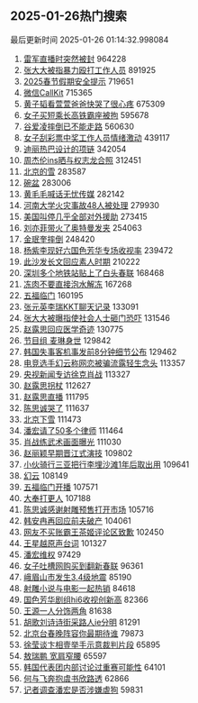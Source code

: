 ## 2025-01-26热门搜索 
最后更新时间 2025-01-26 01:14:32.998084 
1. [雷军直播时突然被封](https://s.weibo.com/weibo?q=%23%E9%9B%B7%E5%86%9B%E7%9B%B4%E6%92%AD%E6%97%B6%E7%AA%81%E7%84%B6%E8%A2%AB%E5%B0%81%23&t=31&band_rank=1&Refer=top) 964228
1. [张大大被指暴力殴打工作人员](https://s.weibo.com/weibo?q=%23%E5%BC%A0%E5%A4%A7%E5%A4%A7%E8%A2%AB%E6%8C%87%E6%9A%B4%E5%8A%9B%E6%AE%B4%E6%89%93%E5%B7%A5%E4%BD%9C%E4%BA%BA%E5%91%98%23&t=31&band_rank=2&Refer=top) 891925
1. [2025春节假期安全提示](https://s.weibo.com/weibo?q=%232025%E6%98%A5%E8%8A%82%E5%81%87%E6%9C%9F%E5%AE%89%E5%85%A8%E6%8F%90%E7%A4%BA%23&t=31&band_rank=3&Refer=top) 719651
1. [微信CallKit](https://s.weibo.com/weibo?q=%E5%BE%AE%E4%BF%A1CallKit&t=31&band_rank=4&Refer=top) 715365
1. [黄子韬看萱萱爸爸快哭了很心疼](https://s.weibo.com/weibo?q=%23%E9%BB%84%E5%AD%90%E9%9F%AC%E7%9C%8B%E8%90%B1%E8%90%B1%E7%88%B8%E7%88%B8%E5%BF%AB%E5%93%AD%E4%BA%86%E5%BE%88%E5%BF%83%E7%96%BC%23&t=31&band_rank=5&Refer=top) 675309
1. [女子买短乘长高铁霸座被拘](https://s.weibo.com/weibo?q=%23%E5%A5%B3%E5%AD%90%E4%B9%B0%E7%9F%AD%E4%B9%98%E9%95%BF%E9%AB%98%E9%93%81%E9%9C%B8%E5%BA%A7%E8%A2%AB%E6%8B%98%23&t=31&band_rank=25&Refer=top) 595678
1. [谷爱凌摔倒已不能走路](https://s.weibo.com/weibo?q=%23%E8%B0%B7%E7%88%B1%E5%87%8C%E6%91%94%E5%80%92%E5%B7%B2%E4%B8%8D%E8%83%BD%E8%B5%B0%E8%B7%AF%23&t=31&band_rank=6&Refer=top) 560630
1. [女子刮彩票中奖工作人员情绪激动](https://s.weibo.com/weibo?q=%23%E5%A5%B3%E5%AD%90%E5%88%AE%E5%BD%A9%E7%A5%A8%E4%B8%AD%E5%A5%96%E5%B7%A5%E4%BD%9C%E4%BA%BA%E5%91%98%E6%83%85%E7%BB%AA%E6%BF%80%E5%8A%A8%23&t=31&band_rank=7&Refer=top) 439117
1. [迪丽热巴设计的项链](https://s.weibo.com/weibo?q=%23%E8%BF%AA%E4%B8%BD%E7%83%AD%E5%B7%B4%E8%AE%BE%E8%AE%A1%E7%9A%84%E9%A1%B9%E9%93%BE%23&t=31&band_rank=8&Refer=top) 342054
1. [周杰伦ins晒与权志龙合照](https://s.weibo.com/weibo?q=%23%E5%91%A8%E6%9D%B0%E4%BC%A6ins%E6%99%92%E4%B8%8E%E6%9D%83%E5%BF%97%E9%BE%99%E5%90%88%E7%85%A7%23&t=31&band_rank=9&Refer=top) 312451
1. [北京的雪](https://s.weibo.com/weibo?q=%23%E5%8C%97%E4%BA%AC%E7%9A%84%E9%9B%AA%23&t=31&band_rank=10&Refer=top) 283587
1. [碗盆](https://s.weibo.com/weibo?q=%E7%A2%97%E7%9B%86&t=31&band_rank=11&Refer=top) 283006
1. [黄毛毛喊话无忧传媒](https://s.weibo.com/weibo?q=%23%E9%BB%84%E6%AF%9B%E6%AF%9B%E5%96%8A%E8%AF%9D%E6%97%A0%E5%BF%A7%E4%BC%A0%E5%AA%92%23&t=31&band_rank=12&Refer=top) 282142
1. [河南大学火灾事故48人被处理](https://s.weibo.com/weibo?q=%23%E6%B2%B3%E5%8D%97%E5%A4%A7%E5%AD%A6%E7%81%AB%E7%81%BE%E4%BA%8B%E6%95%8548%E4%BA%BA%E8%A2%AB%E5%A4%84%E7%90%86%23&t=31&band_rank=13&Refer=top) 279930
1. [美国叫停几乎全部对外援助](https://s.weibo.com/weibo?q=%23%E7%BE%8E%E5%9B%BD%E5%8F%AB%E5%81%9C%E5%87%A0%E4%B9%8E%E5%85%A8%E9%83%A8%E5%AF%B9%E5%A4%96%E6%8F%B4%E5%8A%A9%23&t=31&band_rank=14&Refer=top) 273415
1. [刘亦菲带火了奥特曼发夹](https://s.weibo.com/weibo?q=%23%E5%88%98%E4%BA%A6%E8%8F%B2%E5%B8%A6%E7%81%AB%E4%BA%86%E5%A5%A5%E7%89%B9%E6%9B%BC%E5%8F%91%E5%A4%B9%23&t=31&band_rank=15&Refer=top) 254063
1. [金珉奎摔倒](https://s.weibo.com/weibo?q=%E9%87%91%E7%8F%89%E5%A5%8E%E6%91%94%E5%80%92&t=31&band_rank=16&Refer=top) 248420
1. [杨紫李现好六国色芳华专场收视率](https://s.weibo.com/weibo?q=%23%E6%9D%A8%E7%B4%AB%E6%9D%8E%E7%8E%B0%E5%A5%BD%E5%85%AD%E5%9B%BD%E8%89%B2%E8%8A%B3%E5%8D%8E%E4%B8%93%E5%9C%BA%E6%94%B6%E8%A7%86%E7%8E%87%23&t=31&band_rank=17&Refer=top) 239472
1. [此沙发长文回应素人时期](https://s.weibo.com/weibo?q=%E6%AD%A4%E6%B2%99%E5%8F%91%E9%95%BF%E6%96%87%E5%9B%9E%E5%BA%94%E7%B4%A0%E4%BA%BA%E6%97%B6%E6%9C%9F&t=31&band_rank=19&Refer=top) 210222
1. [深圳多个地铁站贴上了白头春联](https://s.weibo.com/weibo?q=%23%E6%B7%B1%E5%9C%B3%E5%A4%9A%E4%B8%AA%E5%9C%B0%E9%93%81%E7%AB%99%E8%B4%B4%E4%B8%8A%E4%BA%86%E7%99%BD%E5%A4%B4%E6%98%A5%E8%81%94%23&t=31&band_rank=18&Refer=top) 168468
1. [冻肉不要直接泡水解冻](https://s.weibo.com/weibo?q=%23%E5%86%BB%E8%82%89%E4%B8%8D%E8%A6%81%E7%9B%B4%E6%8E%A5%E6%B3%A1%E6%B0%B4%E8%A7%A3%E5%86%BB%23&t=31&band_rank=33&Refer=top) 167268
1. [五福临门](https://s.weibo.com/weibo?q=%E4%BA%94%E7%A6%8F%E4%B8%B4%E9%97%A8&t=31&band_rank=24&Refer=top) 160195
1. [张元英李瑞KKT聊天记录](https://s.weibo.com/weibo?q=%23%E5%BC%A0%E5%85%83%E8%8B%B1%E6%9D%8E%E7%91%9EKKT%E8%81%8A%E5%A4%A9%E8%AE%B0%E5%BD%95%23&t=31&band_rank=30&Refer=top) 133091
1. [张大大被曝指使社会人士砸门恐吓](https://s.weibo.com/weibo?q=%23%E5%BC%A0%E5%A4%A7%E5%A4%A7%E8%A2%AB%E6%9B%9D%E6%8C%87%E4%BD%BF%E7%A4%BE%E4%BC%9A%E4%BA%BA%E5%A3%AB%E7%A0%B8%E9%97%A8%E6%81%90%E5%90%93%23&t=31&band_rank=21&Refer=top) 131546
1. [赵露思回应医学奇迹](https://s.weibo.com/weibo?q=%23%E8%B5%B5%E9%9C%B2%E6%80%9D%E5%9B%9E%E5%BA%94%E5%8C%BB%E5%AD%A6%E5%A5%87%E8%BF%B9%23&t=31&band_rank=22&Refer=top) 130775
1. [节目组 麦琳身世](https://s.weibo.com/weibo?q=%E8%8A%82%E7%9B%AE%E7%BB%84%20%E9%BA%A6%E7%90%B3%E8%BA%AB%E4%B8%96&t=31&band_rank=23&Refer=top) 129842
1. [韩国失事客机事发前8分钟细节公布](https://s.weibo.com/weibo?q=%23%E9%9F%A9%E5%9B%BD%E5%A4%B1%E4%BA%8B%E5%AE%A2%E6%9C%BA%E4%BA%8B%E5%8F%91%E5%89%8D8%E5%88%86%E9%92%9F%E7%BB%86%E8%8A%82%E5%85%AC%E5%B8%83%23&t=31&band_rank=20&Refer=top) 129462
1. [电竞选手幻云称网恋被骗流露轻生念头](https://s.weibo.com/weibo?q=%23%E7%94%B5%E7%AB%9E%E9%80%89%E6%89%8B%E5%B9%BB%E4%BA%91%E7%A7%B0%E7%BD%91%E6%81%8B%E8%A2%AB%E9%AA%97%E6%B5%81%E9%9C%B2%E8%BD%BB%E7%94%9F%E5%BF%B5%E5%A4%B4%23&t=31&band_rank=44&Refer=top) 113357
1. [央视新闻专访徐克肖战](https://s.weibo.com/weibo?q=%23%E5%A4%AE%E8%A7%86%E6%96%B0%E9%97%BB%E4%B8%93%E8%AE%BF%E5%BE%90%E5%85%8B%E8%82%96%E6%88%98%23&t=31&band_rank=26&Refer=top) 113327
1. [赵露思拐杖](https://s.weibo.com/weibo?q=%E8%B5%B5%E9%9C%B2%E6%80%9D%E6%8B%90%E6%9D%96&t=31&band_rank=27&Refer=top) 112627
1. [赵露思直播](https://s.weibo.com/weibo?q=%E8%B5%B5%E9%9C%B2%E6%80%9D%E7%9B%B4%E6%92%AD&t=31&band_rank=27&Refer=top) 111795
1. [陈思诚哭了](https://s.weibo.com/weibo?q=%23%E9%99%88%E6%80%9D%E8%AF%9A%E5%93%AD%E4%BA%86%23&t=31&band_rank=28&Refer=top) 111637
1. [北京下雪](https://s.weibo.com/weibo?q=%E5%8C%97%E4%BA%AC%E4%B8%8B%E9%9B%AA&t=31&band_rank=29&Refer=top) 111473
1. [潘宏请了50多个律师](https://s.weibo.com/weibo?q=%23%E6%BD%98%E5%AE%8F%E8%AF%B7%E4%BA%8650%E5%A4%9A%E4%B8%AA%E5%BE%8B%E5%B8%88%23&t=31&band_rank=32&Refer=top) 111464
1. [肖战练武术画面曝光](https://s.weibo.com/weibo?q=%23%E8%82%96%E6%88%98%E7%BB%83%E6%AD%A6%E6%9C%AF%E7%94%BB%E9%9D%A2%E6%9B%9D%E5%85%89%23&t=31&band_rank=31&Refer=top) 111030
1. [赵丽颖早期晋江式演技](https://s.weibo.com/weibo?q=%23%E8%B5%B5%E4%B8%BD%E9%A2%96%E6%97%A9%E6%9C%9F%E6%99%8B%E6%B1%9F%E5%BC%8F%E6%BC%94%E6%8A%80%23&t=31&band_rank=34&Refer=top) 109802
1. [小伙骑行三亚把行李埋沙滩1年后取出用](https://s.weibo.com/weibo?q=%23%E5%B0%8F%E4%BC%99%E9%AA%91%E8%A1%8C%E4%B8%89%E4%BA%9A%E6%8A%8A%E8%A1%8C%E6%9D%8E%E5%9F%8B%E6%B2%99%E6%BB%A91%E5%B9%B4%E5%90%8E%E5%8F%96%E5%87%BA%E7%94%A8%23&t=31&band_rank=35&Refer=top) 109641
1. [幻云](https://s.weibo.com/weibo?q=%E5%B9%BB%E4%BA%91&t=31&band_rank=36&Refer=top) 108149
1. [五福临门开播](https://s.weibo.com/weibo?q=%23%E4%BA%94%E7%A6%8F%E4%B8%B4%E9%97%A8%E5%BC%80%E6%92%AD%23&t=31&band_rank=37&Refer=top) 107571
1. [大奉打更人](https://s.weibo.com/weibo?q=%E5%A4%A7%E5%A5%89%E6%89%93%E6%9B%B4%E4%BA%BA&t=31&band_rank=38&Refer=top) 107188
1. [陈思诚感谢射雕预售打开市场](https://s.weibo.com/weibo?q=%23%E9%99%88%E6%80%9D%E8%AF%9A%E6%84%9F%E8%B0%A2%E5%B0%84%E9%9B%95%E9%A2%84%E5%94%AE%E6%89%93%E5%BC%80%E5%B8%82%E5%9C%BA%23&t=31&band_rank=39&Refer=top) 105716
1. [韩安冉再回应前夫破产](https://s.weibo.com/weibo?q=%23%E9%9F%A9%E5%AE%89%E5%86%89%E5%86%8D%E5%9B%9E%E5%BA%94%E5%89%8D%E5%A4%AB%E7%A0%B4%E4%BA%A7%23&t=31&band_rank=40&Refer=top) 104061
1. [网友不买账霸王茶姬评论区致歉](https://s.weibo.com/weibo?q=%23%E7%BD%91%E5%8F%8B%E4%B8%8D%E4%B9%B0%E8%B4%A6%E9%9C%B8%E7%8E%8B%E8%8C%B6%E5%A7%AC%E8%AF%84%E8%AE%BA%E5%8C%BA%E8%87%B4%E6%AD%89%23&t=31&band_rank=32&Refer=top) 102450
1. [王星越原声台词](https://s.weibo.com/weibo?q=%E7%8E%8B%E6%98%9F%E8%B6%8A%E5%8E%9F%E5%A3%B0%E5%8F%B0%E8%AF%8D&t=31&band_rank=41&Refer=top) 101327
1. [潘宏维权](https://s.weibo.com/weibo?q=%23%E6%BD%98%E5%AE%8F%E7%BB%B4%E6%9D%83%23&t=31&band_rank=42&Refer=top) 97429
1. [女子吐槽网购买到翻新春联](https://s.weibo.com/weibo?q=%23%E5%A5%B3%E5%AD%90%E5%90%90%E6%A7%BD%E7%BD%91%E8%B4%AD%E4%B9%B0%E5%88%B0%E7%BF%BB%E6%96%B0%E6%98%A5%E8%81%94%23&t=31&band_rank=43&Refer=top) 96361
1. [峨眉山市发生3.4级地震](https://s.weibo.com/weibo?q=%E5%B3%A8%E7%9C%89%E5%B1%B1%E5%B8%82%E5%8F%91%E7%94%9F3.4%E7%BA%A7%E5%9C%B0%E9%9C%87&t=31&band_rank=45&Refer=top) 85190
1. [射雕小说与电影一起热销](https://s.weibo.com/weibo?q=%23%E5%B0%84%E9%9B%95%E5%B0%8F%E8%AF%B4%E4%B8%8E%E7%94%B5%E5%BD%B1%E4%B8%80%E8%B5%B7%E7%83%AD%E9%94%80%23&t=31&band_rank=46&Refer=top) 84618
1. [国色芳华剧组hi6收视创新高](https://s.weibo.com/weibo?q=%23%E5%9B%BD%E8%89%B2%E8%8A%B3%E5%8D%8E%E5%89%A7%E7%BB%84hi6%E6%94%B6%E8%A7%86%E5%88%9B%E6%96%B0%E9%AB%98%23&t=31&band_rank=47&Refer=top) 82366
1. [王源一人分饰两角](https://s.weibo.com/weibo?q=%23%E7%8E%8B%E6%BA%90%E4%B8%80%E4%BA%BA%E5%88%86%E9%A5%B0%E4%B8%A4%E8%A7%92%23&t=31&band_rank=48&Refer=top) 81638
1. [胡歌刘诗诗街采路人ie分明](https://s.weibo.com/weibo?q=%E8%83%A1%E6%AD%8C%E5%88%98%E8%AF%97%E8%AF%97%E8%A1%97%E9%87%87%E8%B7%AF%E4%BA%BAie%E5%88%86%E6%98%8E&t=31&band_rank=49&Refer=top) 81291
1. [北京台春晚阵容你最期待谁](https://s.weibo.com/weibo?q=%23%E5%8C%97%E4%BA%AC%E5%8F%B0%E6%98%A5%E6%99%9A%E9%98%B5%E5%AE%B9%E4%BD%A0%E6%9C%80%E6%9C%9F%E5%BE%85%E8%B0%81%23&t=31&band_rank=50&Refer=top) 79873
1. [徐莹谈卞相壹举手示意裁判片段](https://s.weibo.com/weibo?q=%23%E5%BE%90%E8%8E%B9%E8%B0%88%E5%8D%9E%E7%9B%B8%E5%A3%B9%E4%B8%BE%E6%89%8B%E7%A4%BA%E6%84%8F%E8%A3%81%E5%88%A4%E7%89%87%E6%AE%B5%23&t=31&band_rank=39&Refer=top) 65895
1. [敖瑞鹏 宽肩窄腰](https://s.weibo.com/weibo?q=%E6%95%96%E7%91%9E%E9%B9%8F%20%E5%AE%BD%E8%82%A9%E7%AA%84%E8%85%B0&t=31&band_rank=40&Refer=top) 65597
1. [韩国代表团内部讨论过重赛可能性](https://s.weibo.com/weibo?q=%23%E9%9F%A9%E5%9B%BD%E4%BB%A3%E8%A1%A8%E5%9B%A2%E5%86%85%E9%83%A8%E8%AE%A8%E8%AE%BA%E8%BF%87%E9%87%8D%E8%B5%9B%E5%8F%AF%E8%83%BD%E6%80%A7%23&t=31&band_rank=43&Refer=top) 64101
1. [何与飞奔抱虞书欣路透](https://s.weibo.com/weibo?q=%23%E4%BD%95%E4%B8%8E%E9%A3%9E%E5%A5%94%E6%8A%B1%E8%99%9E%E4%B9%A6%E6%AC%A3%E8%B7%AF%E9%80%8F%23&t=31&band_rank=44&Refer=top) 62866
1. [记者调查潘宏是否涉嫌虐狗](https://s.weibo.com/weibo?q=%23%E8%AE%B0%E8%80%85%E8%B0%83%E6%9F%A5%E6%BD%98%E5%AE%8F%E6%98%AF%E5%90%A6%E6%B6%89%E5%AB%8C%E8%99%90%E7%8B%97%23&t=31&band_rank=49&Refer=top) 59831
